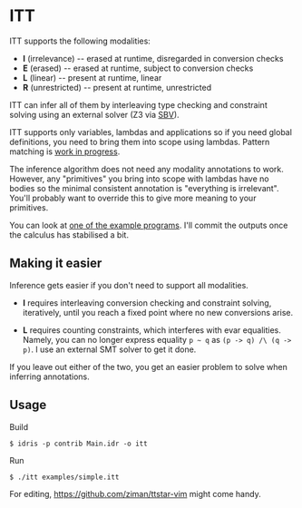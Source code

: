 # ITT

ITT supports the following modalities:
* **I** (irrelevance) -- erased at runtime, disregarded in conversion checks
* **E** (erased) -- erased at runtime, subject to conversion checks
* **L** (linear) -- present at runtime, linear
* **R** (unrestricted) -- present at runtime, unrestricted

ITT can infer all of them by interleaving type checking and constraint solving
using an external solver (Z3 via [SBV](http://hackage.haskell.org/package/sbv)).

ITT supports only variables, lambdas and applications so if you need global definitions,
you need to bring them into scope using lambdas.
Pattern matching is [work in progress](https://github.com/ziman/itt-idris/tree/adt).

The inference algorithm does not need any modality annotations to work.
However, any "primitives" you bring into scope with lambdas have no bodies
so the minimal consistent annotation is "everything is irrelevant".
You'll probably want to override this to give more meaning to your primitives.

You can look at [one of the example programs](https://github.com/ziman/itt-idris/blob/master/examples/simple.itt).
I'll commit the outputs once the calculus has stabilised a bit.

## Making it easier

Inference gets easier if you don't need to support all modalities.

* **I** requires interleaving conversion checking and constraint solving,
  iteratively, until you reach a fixed point where no new conversions arise.

* **L** requires counting constraints, which interferes with evar equalities.
  Namely, you can no longer express equality `p ~ q` as `(p -> q) /\ (q -> p)`.
  I use an external SMT solver to get it done.

If you leave out either of the two, you get an easier problem to solve
when inferring annotations.

## Usage

Build
```
$ idris -p contrib Main.idr -o itt
```

Run
```
$ ./itt examples/simple.itt
```

For editing, https://github.com/ziman/ttstar-vim might come handy.
